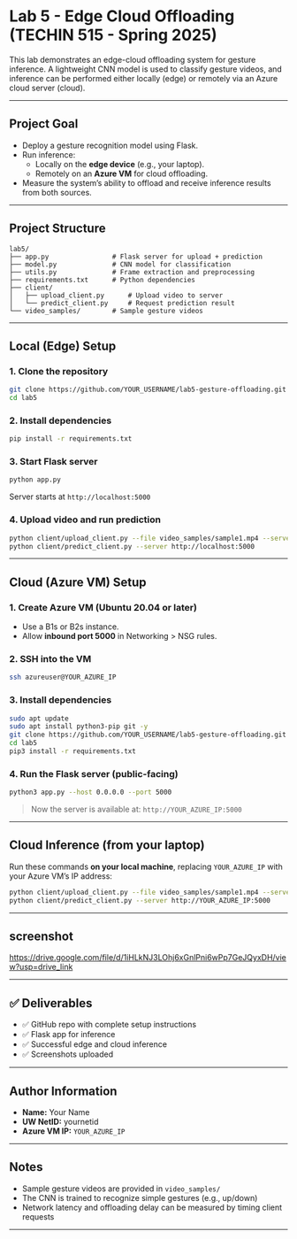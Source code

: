 
# Lab 5 - Edge Cloud Offloading (TECHIN 515 - Spring 2025)

This lab demonstrates an edge-cloud offloading system for gesture inference. A lightweight CNN model is used to classify gesture videos, and inference can be performed either locally (edge) or remotely via an Azure cloud server (cloud).

---

## Project Goal

- Deploy a gesture recognition model using Flask.
- Run inference:
  - Locally on the **edge device** (e.g., your laptop).
  - Remotely on an **Azure VM** for cloud offloading.
- Measure the system’s ability to offload and receive inference results from both sources.

---

## Project Structure

```
lab5/
├── app.py                # Flask server for upload + prediction
├── model.py              # CNN model for classification
├── utils.py              # Frame extraction and preprocessing
├── requirements.txt      # Python dependencies
├── client/
│   ├── upload_client.py      # Upload video to server
│   └── predict_client.py     # Request prediction result
└── video_samples/        # Sample gesture videos
```

---

## Local (Edge) Setup

### 1. Clone the repository

```bash
git clone https://github.com/YOUR_USERNAME/lab5-gesture-offloading.git
cd lab5
```

### 2. Install dependencies

```bash
pip install -r requirements.txt
```

### 3. Start Flask server

```bash
python app.py
```

Server starts at `http://localhost:5000`

### 4. Upload video and run prediction

```bash
python client/upload_client.py --file video_samples/sample1.mp4 --server http://localhost:5000
python client/predict_client.py --server http://localhost:5000
```

---

## Cloud (Azure VM) Setup

### 1. Create Azure VM (Ubuntu 20.04 or later)

- Use a B1s or B2s instance.
- Allow **inbound port 5000** in Networking > NSG rules.

### 2. SSH into the VM

```bash
ssh azureuser@YOUR_AZURE_IP
```

### 3. Install dependencies

```bash
sudo apt update
sudo apt install python3-pip git -y
git clone https://github.com/YOUR_USERNAME/lab5-gesture-offloading.git
cd lab5
pip3 install -r requirements.txt
```

### 4. Run the Flask server (public-facing)

```bash
python3 app.py --host 0.0.0.0 --port 5000
```

> Now the server is available at: `http://YOUR_AZURE_IP:5000`

---

## Cloud Inference (from your laptop)

Run these commands **on your local machine**, replacing `YOUR_AZURE_IP` with your Azure VM’s IP address:

```bash
python client/upload_client.py --file video_samples/sample1.mp4 --server http://YOUR_AZURE_IP:5000
python client/predict_client.py --server http://YOUR_AZURE_IP:5000
```

---
## screenshot

https://drive.google.com/file/d/1iHLkNJ3LOhj6xGnlPni6wPp7GeJQyxDH/view?usp=drive_link

---

## ✅ Deliverables

- ✅ GitHub repo with complete setup instructions
- ✅ Flask app for inference
- ✅ Successful edge and cloud inference
- ✅ Screenshots uploaded

---

## Author Information

- **Name:** Your Name  
- **UW NetID:** yournetid  
- **Azure VM IP:** `YOUR_AZURE_IP`

---

## Notes

- Sample gesture videos are provided in `video_samples/`
- The CNN is trained to recognize simple gestures (e.g., up/down)
- Network latency and offloading delay can be measured by timing client requests

---
